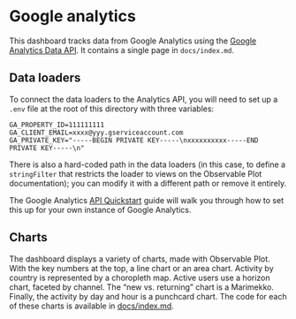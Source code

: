 # Google analytics

This dashboard tracks data from Google Analytics using the [Google Analytics Data API](https://developers.google.com/analytics/devguides/reporting/data/v1/quickstart-client-libraries). It contains a single page in `docs/index.md`.

## Data loaders

To connect the data loaders to the Analytics API, you will need to set up a `.env` file at the root of this directory with three variables:

```
GA_PROPERTY_ID=111111111
GA_CLIENT_EMAIL=xxxx@yyy.gserviceaccount.com
GA_PRIVATE_KEY="-----BEGIN PRIVATE KEY-----\nxxxxxxxxxx-----END PRIVATE KEY-----\n"
```

There is also a hard-coded path in the data loaders (in this case, to define a `stringFilter` that restricts the loader to views on the Observable Plot documentation); you can modify it with a different path or remove it entirely.

The Google Analytics [API Quickstart](https://developers.google.com/analytics/devguides/reporting/data/v1/quickstart-client-libraries) guide will walk you through how to set this up for your own instance of Google Analytics.

## Charts

The dashboard displays a variety of charts, made with Observable Plot. With the key numbers at the top, a line chart or an area chart. Activity by country is represented by a choropleth map. Active users use a horizon chart, faceted by channel. The “new vs. returning” chart is a Marimekko. Finally, the activity by day and hour is a punchcard chart. The code for each of these charts is available in [docs/index.md](https://github.com/observablehq/cli-examples/blob/main/examples/google-analytics/docs/index.md).
